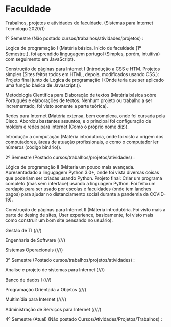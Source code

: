 # Faculdade

Trabalhos, projetos e atividades de faculdade. (Sistemas para Internet Tecnólogo 2020/1)

1º Semestre (Não postado cursos/trabalhos/atividades/projetos) :

Logica de programação I (Matéria básica. Inicio de faculdade (1º Semestre.), foi aprendido lingugagem portugol (Simples, porém, intuitiva) com seguimento em JavaScript).

Construção de páginas para Internet I (Introdução a CSS e HTM. Projetos simples (Sites feitos todos em HTML, depois, modificados usando CSS.): Projeto final junto de Logica de programação I (Onde teria que ser aplicado uma função básica de Javascript.)).

Metodologia Cientifica para Elaboração de textos (Matéria básica sobre Português e elaborações de textos. Nenhum projeto ou trabalho a ser incrementado, foi visto somente a parte teórica).

Redes para Internet (Matéria extensa, bem complexa, onde foi cursada pela Cisco. Abordou bastantes assuntos, e o principal foi configuração de moldem e redes para internet (Como o próprio nome diz)).

Introdução a computação (Matéria introdutoria, onde foi visto a origem dos computadores, áreas de atuação profissionais, e como o computador ler números (código binário)).

2º Semestre (Postado cursos/trabalhos/projetos/atividades) :

Lógica de programação II (Máteria um pouco mais avançada. Apresentadado a lingugagem Python 3.0+, onde foi vista diversas coisas que poderiam ser criadas usando Python. Projeto final: Criar um programa completo (mas sem interface) usando a linguagem Python. Foi feito um cardapio para ser usado por escolas e faculdades (onde tem lanches pagos) para ajudar no distanciamento social durante a pandemia da COVID-19).

Construção de páginas para Internet II (Máteria introdutória. Foi visto mais a parte de desing de sites, User experience, basicamente, foi visto mais como construir um bom site pensando no usuário).

Gestão de TI (///)

Engenharia de Software (///)

Sistemas Operacionais (///)

3º Semestre (Postado cursos/trabalhos/projetos/atividades) :

Analise e projeto de sistemas para Internet (///)

Banco de dados I (///)

Programação Orientada a Objetos (///)

Multimídia para Internet (////)

Administração de Serviços para Internet (////)

4º Semestre (Atual) (Não postado Cursos/Atividades/Projetos/Trabalhos) :
